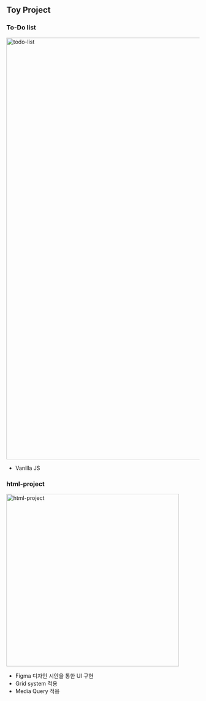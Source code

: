 ## Toy Project

### To-Do list

<img width="1100" alt="todo-list" src="https://user-images.githubusercontent.com/90893579/168765930-38f546cd-96bb-4dba-8307-45ca895722e4.png">

- Vanilla JS

### html-project

<img height="450" alt="html-project" src="https://user-images.githubusercontent.com/90893579/168817936-864262b8-5510-44b3-95b3-ed36300c9f94.png">

- Figma 디자인 시안을 통한 UI 구현
- Grid system 적용
- Media Query 적용
